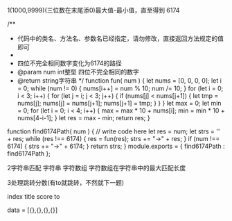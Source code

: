 1(1000,9999)(三位数在末尾添0)最大值-最小值，直至得到 6174

/**

 * 代码中的类名、方法名、参数名已经指定，请勿修改，直接返回方法规定的值即可
 *
 * 四位不完全相同数字变化为6174的路径
 * @param num int整型 四位不完全相同的数字
 * @return string字符串
 */
function fun( num ) {
    let nums = [0, 0, 0, 0];
    let i = 0;
    while (num != 0) {
        nums[i++] = num % 10;
        num /= 10;
    }
    for (let i = 0; i < 3; i++) {
        for (let j = i; j < 3; j++) {
            if (nums[j] < nums[j+1]) {
                let tmp = nums[j];
                nums[j] = nums[j+1];
                nums[j+1] = tmp;
            }
        }
    }
    let max = 0;
    let min = 0;
    for (let i = 0; i < 4; i++) {
        max = max * 10 + nums[i];
        min = min * 10 + nums[4-i-1];
    }
    let res = max - min;
    return res;
}

function find6174Path( num ) {
    // write code here
    let res = num;
    let strs = '' + res;
    while (res !== 6174) {
        res = fun(res);
        strs += "->" + res;
    }
    if (num !== 6174) {
        strs += "->" + 6174;
    }
    return strs;
}
module.exports = {
    find6174Path : find6174Path
};

2字符串匹配 字符串 字符数组 字符数组在字符串中的最大匹配长度

3处理跳转分数(有to就跳转，不然就下一题)

index title score to

data = [{},{},{},{}]
